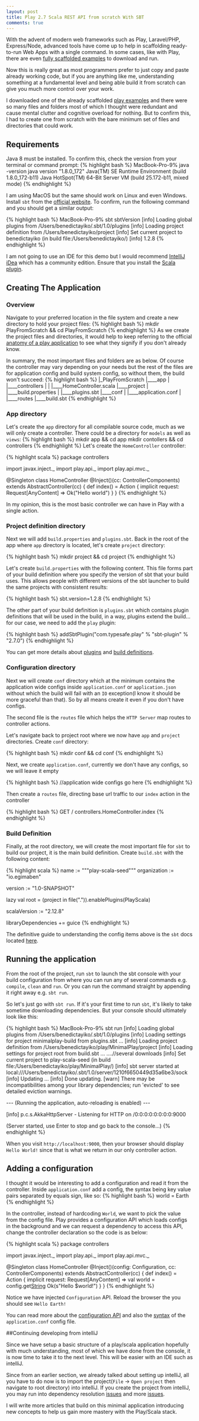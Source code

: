 ```yaml
---
layout: post
title: Play 2.7 Scala REST API from scratch With SBT
comments: true
--- 
```

 
With the advent of modern web frameworks such as Play, Laravel/PHP, Express/Node, advanced tools have come up to help in scaffolding ready-to-run Web Apps with a single command. In some cases, like with Play, there are even [fully scaffolded examples](https://developer.lightbend.com/start/?group=play) to download and run.

 <!--more-->

Now this is really great as most programmers prefer to just copy and paste already working code, but if you are anything like me, understanding something at a fundamental level and being able build it from scratch can give you much more control over your work.

I downloaded one of the already scaffolded [play examples]((https://developer.lightbend.com/start/?group=play)) and there were so many files and folders most of which I thought were redundant and cause mental clutter and cognitive overload for nothing. But to confirm this, I had to create one from scratch with the bare minimum set of files and directories that could work.

## Requirements
Java 8 must be installed. To confirm this, check the version from your terminal or command prompt:
{% highlight bash %}
MacBook-Pro-9% java -version
java version "1.8.0_172"
Java(TM) SE Runtime Environment (build 1.8.0_172-b11)
Java HotSpot(TM) 64-Bit Server VM (build 25.172-b11, mixed mode)
{% endhighlight %}

I am using MacOS but the same should work on Linux and even Windows.
Install `sbt` from the [official website](https://www.scala-sbt.org/). To confirm, run the following command and you should get a similar output:

{% highlight bash %}
MacBook-Pro-9% sbt sbtVersion
[info] Loading global plugins from /Users/benedictayiko/.sbt/1.0/plugins
[info] Loading project definition from /Users/benedictayiko/project
[info] Set current project to benedictayiko (in build file:/Users/benedictayiko/)
[info] 1.2.8
{% endhighlight %}

I am not going to use an IDE for this demo but I would recommend [IntelliJ iDea](https://www.jetbrains.com/idea/download/) which has a community edition. Ensure that you install the [Scala plugin](https://www.jetbrains.com/help/idea/managing-plugins.html).

## Creating The Application

### Overview

Navigate to your preferred location in the file system and create a new directory to hold your project files:
{% highlight bash %}
mkdir PlayFromScratch && cd PlayFromScratch
{% endhighlight %}
As we create the project files and directories, it would help to keep referring to the official [anatomy of a play application](https://www.playframework.com/documentation/2.7.x/Anatomy) to see what they signify if you don't already know.

In summary, the most important files and folders are as below. Of course the controller may vary depending on your needs but the rest of the files are for application config and build system config, so without them, the build won't succeed:
{% highlight bash %}
|_PlayFromScratch
|____app
| |____controllers
| | |____HomeController.scala
|____project
| |____build.properties
| |____plugins.sbt
|____conf
| |____application.conf
| |____routes
|____build.sbt
{% endhighlight %}

### App directory

Let's create the `app` directory for all compilable source code, much as we will only create a controller. There could be a directory for `models` as well as `views`:
{% highlight bash %}
mkdir app && cd app
mkdir contollers && cd controllers
{% endhighlight %}
Let's create the `HomeController` controller:

{% highlight scala %}
package controllers

import javax.inject._
import play.api._
import play.api.mvc._

@Singleton
class HomeController @Inject()(cc: ControllerComponents) extends AbstractController(cc) {
  def index() = Action { implicit request: Request[AnyContent] =>
    Ok("Hello world")
  }
}
{% endhighlight %}

In my opinion, this is the most basic controller we can have in Play with a single action.

### Project definition directory
Next we will add `build.properties` and `plugins.sbt`. Back in the root of the app where `app` directory is located, let's create `project` directory:

{% highlight bash %}
mkdir project && cd project
{% endhighlight %}

Let's create `build.properties` with the following content. This file forms part of your build definition where you specify the version of sbt that your build uses. This allows people with different versions of the sbt launcher to build the same projects with consistent results:

{% highlight bash %}
sbt.version=1.2.8
{% endhighlight %}

The other part of your build definition is `plugins.sbt` which contains plugin definitions that will be used in the build, in a way, plugins extend the build... for our case, we need to add the `play` plugin:

{% highlight bash %}
addSbtPlugin("com.typesafe.play" % "sbt-plugin" % "2.7.0")
{% endhighlight %}

You can get more details about [plugins](https://www.scala-sbt.org/1.0/docs/Using-Plugins.html) and [build definitions](https://www.scala-sbt.org/1.x/docs/Basic-Def.html).

### Configuration directory

Next we will create `conf` directory which at the minimum contains the application wide configs inside `application.conf` or `application.json` without which the build will fail with an `IO` exception(I know it should be more graceful than that). So by all means create it even if you don't have configs. 

The second file is the `routes` file which helps the `HTTP Server` map routes to controller actions.

Let's navigate back to project root where we now have `app` and `project` directories. Create `conf` directory:

{% highlight bash %}
mkdir conf && cd conf
{% endhighlight %}

Next, we create `application.conf`, currently we don't have any configs, so we will leave it empty

{% highlight bash %}
//application wide configs go here
{% endhighlight %}

Then create a `routes` file, directing base url traffic to our `index` action in the controller

{% highlight bash %}
GET     /                                   controllers.HomeController.index
{% endhighlight %}

### Build Definition
Finally, at the root directory, we will create the most important file for `sbt` to build our project, it is the main build definition. Create `build.sbt` with the following content:

{% highlight scala %}
name := """play-scala-seed"""
organization := "io.egimaben"

version := "1.0-SNAPSHOT"

lazy val root = (project in file(".")).enablePlugins(PlayScala)

scalaVersion := "2.12.8"

libraryDependencies += guice
{% endhighlight %}

The definitive guide to understanding the config items above is the `sbt` docs located [here](https://www.scala-sbt.org/1.x/docs/Basic-Def.html). 

## Running the application
From the root of the project, run `sbt` to launch the sbt console with your build configuration from where you can run any of several commands e.g. `compile`, `clean` and `run`. Or you can run the command straight by appending it right away e.g. `sbt run`.

So let's just go with `sbt run`. If it's your first time to run `sbt`, it's likely to take sometime downloading dependencies. But your console should ultimately look like this:

{% highlight bash %}
MacBook-Pro-9% sbt run
[info] Loading global plugins from /Users/benedictayiko/.sbt/1.0/plugins
[info] Loading settings for project minimalplay-build from plugins.sbt ...
[info] Loading project definition from /Users/benedictayiko/play/MinimalPlay/project
[info] Loading settings for project root from build.sbt ...
....//several downloads
[info] Set current project to play-scala-seed (in build file:/Users/benedictayiko/play/MinimalPlay/)
[info] sbt server started at local:///Users/benedictayiko/.sbt/1.0/server/1210f6650449d35a6be3/sock
[info] Updating ...
[info] Done updating.
[warn] There may be incompatibilities among your library dependencies; run 'evicted' to see detailed eviction warnings.

--- (Running the application, auto-reloading is enabled) ---

[info] p.c.s.AkkaHttpServer - Listening for HTTP on /0:0:0:0:0:0:0:0:9000

(Server started, use Enter to stop and go back to the console...)
{% endhighlight %}

When you visit `http://localhost:9000`, then your browser should display `Hello World!` since that is what we return in our only controller action.

## Adding a configuration
I thought it would be interesting to add a configuration and read it from the controller. Inside `application.conf` add a config, the syntax being key value pairs separated by equals sign, like so:
{% highlight bash %}
world = Earth
{% endhighlight %}

In the controller, instead of hardcoding `World`, we want to pick the value from the config file. Play provides a configuration API which loads configs in the background and we can request a dependency to access this API, change the controller declaration so the code is as below:

{% highlight scala %}
package controllers

import javax.inject._
import play.api._
import play.api.mvc._

@Singleton
class HomeController @Inject()(config: Configuration, cc: ControllerComponents) extends AbstractController(cc) {
  def index() = Action { implicit request: Request[AnyContent] =>
    val world = config.get[String]("world")
    Ok(s"Hello $world!")
  }
}
{% endhighlight %}

Notice we have injected `Configuration` API. Reload the browser the you should see `Hello Earth!`

You can read more about the [configuration API](https://www.playframework.com/documentation/2.7.x/ScalaConfig) and also the [syntax](https://www.playframework.com/documentation/2.7.x/ConfigFile) of the `application.conf` config file.

##Continuing developing from intelliJ

Since we have setup a basic structure of a play/scala application hopefully with much understanding, most of which we have done from the console, it is now time to take it to the next level. This will be easier with an IDE such as intelliJ.

Since from an earlier section, we already talked about setting up intelliJ, all you have to do now is to import the project(`File` -> `Open project` then navigate to root directory) into intelliJ. If you create the project from intelliJ, you may run into dependency resolution [issues](https://stackoverflow.com/questions/27063562/cannot-resolve-symbol-routes) and more [issues](https://stackoverflow.com/questions/21577573/intellij-idea-can-not-resolve-symbol-with-play-framework/47632950).

I will write more articles that build on this minimal application introducing new concepts to help us gain more mastery with the Play/Scala stack.
